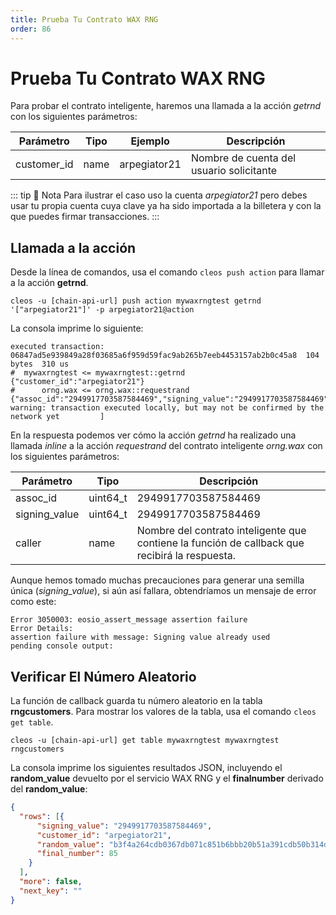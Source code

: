 ```yaml
---
title: Prueba Tu Contrato WAX RNG
order: 86
---
```


# Prueba Tu Contrato WAX RNG

Para probar el contrato inteligente, haremos una llamada a la acción *getrnd* con los siguientes parámetros:

| Parámetro   | Tipo | Ejemplo      | Descripción                                      |
| ----------- | ---- | ------------ | ---------------------------------------------------- |
| customer_id | name | arpegiator21 | Nombre de cuenta del usuario solicitante |

::: tip 📝 Nota
Para ilustrar el caso uso la cuenta *arpegiator21* pero debes usar tu propia cuenta cuya clave ya ha sido importada a la billetera y con la que puedes firmar transacciones.
:::

## Llamada a la acción

Desde la línea de comandos, usa el comando `cleos push action` para llamar a la acción **getrnd**.

```shell
cleos -u [chain-api-url] push action mywaxrngtest getrnd '["arpegiator21"]' -p arpegiator21@action
```

La consola imprime lo siguiente:

```shell
executed transaction: 06847ad5e939849a28f03685a6f959d59fac9ab265b7eeb4453157ab2b0c45a8  104 bytes  310 us
#  mywaxrngtest <= mywaxrngtest::getrnd         {"customer_id":"arpegiator21"}
#      orng.wax <= orng.wax::requestrand        {"assoc_id":"2949917703587584469","signing_value":"2949917703587584469","caller":"mywaxrngtest"}
warning: transaction executed locally, but may not be confirmed by the network yet         ]
```

En la respuesta podemos ver cómo la acción *getrnd* ha realizado una llamada *inline* a la acción *requestrand* del contrato inteligente *orng.wax* con los siguientes parámetros:

| Parámetro   | Tipo |  Descripción                                      |
| ----------- | ---- |  ---------------------------------------------------- |
| assoc_id | uint64_t | 2949917703587584469 | Código de 64 bits que el contrato inteligente ha generado a partir de *transaction_id* y que usamos para identificar la solicitud. |
| signing_value | uint64_t | 2949917703587584469 | Igual que el anterior. Esta vez servirá como semilla para generar el número aleatorio. |
|caller | name | Nombre del contrato inteligente que contiene la función de callback que recibirá la respuesta. |

Aunque hemos tomado muchas precauciones para generar una semilla única (*signing_value*), si aún así fallara, obtendríamos un mensaje de error como este:

```shell
Error 3050003: eosio_assert_message assertion failure
Error Details:
assertion failure with message: Signing value already used
pending console output:
```

## Verificar El Número Aleatorio

La función de callback guarda tu número aleatorio en la tabla **rngcustomers**. Para mostrar los valores de la tabla, usa el comando `cleos get table`.

```shell
cleos -u [chain-api-url] get table mywaxrngtest mywaxrngtest rngcustomers
```

La consola imprime los siguientes resultados JSON, incluyendo el **random_value** devuelto por el servicio WAX RNG y el **finalnumber** derivado del **random_value**:

```json
{
  "rows": [{
      "signing_value": "2949917703587584469",
      "customer_id": "arpegiator21",
      "random_value": "b3f4a264cdb0367db071c851b6bbb20b51a391cdb50b314d81f3705c0702c8d4",
      "final_number": 85
    }
  ],
  "more": false,
  "next_key": ""
}
